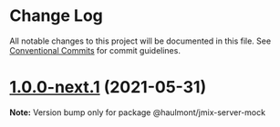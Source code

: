 # Change Log

All notable changes to this project will be documented in this file.
See [Conventional Commits](https://conventionalcommits.org) for commit guidelines.

# [1.0.0-next.1](https://github.com/haulmont/jmix-frontend/tree/master/packages/jmix-server-mock/compare/@haulmont/jmix-server-mock@1.0.0-next.0...@haulmont/jmix-server-mock@1.0.0-next.1) (2021-05-31)

**Note:** Version bump only for package @haulmont/jmix-server-mock
